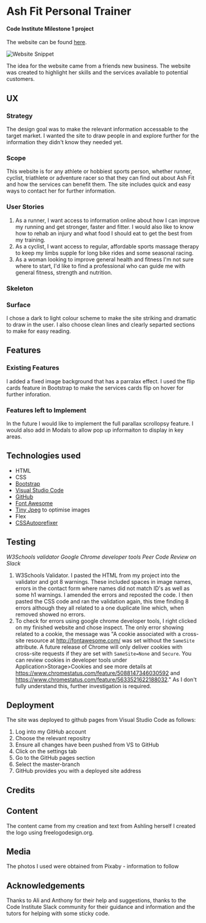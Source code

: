
# Ash Fit Personal Trainer

#### Code Institute Milestone 1 project

The website can be found [here](https://annemariesheehan.github.io/First-Milestone-Project/).

![Website Snippet](https://github.com/AnnemarieSheehan/First-Milestone-Project/tree/master/assets/images/websitesnip.png)


The idea for the website came from a friends new business. The website was created to highlight her skills and the services available to potential customers. 

## UX

### Strategy

The design goal was to make the relevant information accessable to the target market. I wanted the site to draw people in and explore further for the information they didn't know they needed yet. 

### Scope
This website is for any athlete or hobbiest sports person, whether runner, cyclist, triathlete or adventure racer so that they can find out about Ash Fit and how the services can benefit them. The site includes quick and easy ways to contact her for further information. 

### User Stories
1. As a runner, I want access to information online about how I can improve my running and get stronger, faster and fitter. I would also like to know how to rehab an injury and what food I should eat to get the best from my training. 
2. As a cyclist, I want access to regular, affordable sports massage therapy to keep my limbs supple for long bike rides and some seasonal racing. 
3. As a woman looking to improve general health and fitness I'm not sure where to start, I'd like to find a professional who can guide me with general fitness, strength and nutrition. 

### Skeleton 



### Surface
I chose a dark to light colour scheme to make the site striking and dramatic to draw in the user. I also choose clean lines and clearly separted sections to make for easy reading.  

## Features

### Existing Features
I added a fixed image background that has a parralax effect. 
I used the flip cards feature in Bootstrap to make the services cards flip on hover for further inforation. 


### Features left to Implement
In the future I would like to implement the full parallax scrollopsy feature. I would also add in Modals to allow pop up informaiton to display in key areas. 

## Technologies used

- HTML
- CSS
- [Bootstrap](https://getbootstrap.com/)
- [Visual Studio Code](https://code.visualstudio.com/)
- [GitHub](https://github.com) 
- [Font Awesome](https://fontawesome.com/) 
- [Tiny Jpeg](www.tinyjpeg.com) to optimise images 
- Flex
- [CSSAutoprefixer](https://autoprefixer.github.io/)


## Testing

*W3Schools validator
Google Chrome developer tools
Peer Code Review on Slack*

1. W3Schools Validator. I pasted the HTML from my project into the validator and got 8 warnings. These included spaces in image names, errors in the contact form where names did not match ID's as well as some h1 warnings. I amended the errors and reposted the code. I then pasted the CSS code and ran the validation again, this time finding 8 errors although they all related to a one duplicate line which, when removed showed no errors. 
1. To check for errors using google chrome developer tools, I right clicked on my finished website and chose inspect. The only error showing related to a cookie, the message was "A cookie associated with a cross-site resource at http://fontawesome.com/ was set without the `SameSite` attribute. A future release of Chrome will only deliver cookies with cross-site requests if they are set with `SameSite=None` and `Secure`. You can review cookies in developer tools under Application>Storage>Cookies and see more details at https://www.chromestatus.com/feature/5088147346030592 and https://www.chromestatus.com/feature/5633521622188032." As I don't fully understand this, further investigation is required. 

## Deployment 
 The site was deployed to github pages from Visual Studio Code as follows:
 1. Log into my GitHub account
 2. Choose the relevant repositry
 3. Ensure all changes have been pushed from VS to GitHub
 4. Click on the settings tab
 5. Go to the GitHub pages section
 6. Select the master-branch 
 7. GitHub provides you with a deployed site address

## Credits

## Content 
The content came from my creation and text from Ashling herself
I created the logo using freelogodesign.org.

## Media
The photos I used were obtained from Pixaby - information to follow

## Acknowledgements 

Thanks to Ali and Anthony for their help and suggestions, thanks to the Code Institute Slack community for their guidance and information and the tutors for helping with some sticky code. 